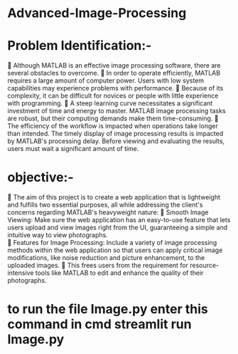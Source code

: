 # Advanced-Image-Processing

# Problem Identification:-
	Although MATLAB is an effective image processing software, there are several obstacles to overcome.
	In order to operate efficiently, MATLAB requires a large amount of computer power. Users with low system capabilities may experience problems with performance.
	Because of its complexity, it can be difficult for novices or people with little experience with programming.
	 A steep learning curve necessitates a significant investment of time and energy to master. MATLAB image processing tasks are robust, but their computing demands make them time-consuming.
	The efficiency of the workflow is impacted when operations take longer than intended. The timely display of image processing results is impacted by MATLAB's processing delay. Before viewing and evaluating the results, users must wait a significant amount of time. 


# objective:-
	The aim of this project is to create a web application that is lightweight and fulfills two essential purposes, all while addressing the client's concerns regarding MATLAB's heavyweight nature: 
	  Smooth Image Viewing: Make sure the web application has an easy-to-use feature that lets users upload and view images right from the UI, guaranteeing a simple and intuitive way to view photographs.     
	 Features for Image Processing: Include a variety of image processing methods within the web application so that users can apply critical image modifications, like noise reduction and picture enhancement, to the uploaded images. 
	This frees users from the requirement for resource-intensive tools like MATLAB to edit and enhance the quality of their photographs. 

# to run the file Image.py enter this command in cmd streamlit run Image.py
